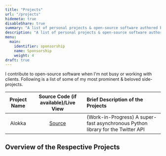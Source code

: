 ```yaml
---
title: "Projects"
url: "/projects"
hidemeta: true
disableShare: true
summary: "A list of personal projects & open-source software authored by Somraj Saha. It also includes detailed descriptions of all those projects."
description: "A list of personal projects & open-source software authored by Somraj Saha. It also includes detailed descriptions of all those projects."
menu:
  main:
    identifier: sponsorship
    name: Sponsorship
    weight: 4
draft: true
---
```


I contribute to open-source software when I'm not busy or working with clients. Following is a list of some of my most prominent & beloved side-projects.

| Project Name | Source Code (if available)/Live View | Brief Description of the Projects                                               |
| :----------: | :----------------------------------: | :------------------------------------------------------------------------------ |
|    Alokka    |           [Source][Source]           | (Work-in-Progress) A super-fast asynchronous Python library for the Twitter API |

## Overview of the Respective Projects

<!-- Markdown Reference Links -->
[Source]: https://github.com/Jarmos-san/Alokka
